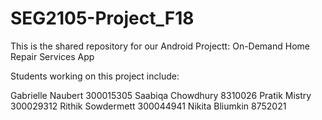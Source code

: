 # SEG2105-Project_F18

This is the shared repository for our Android Projectt: On-Demand Home Repair Services App

Students working on this project include:

Gabrielle Naubert 300015305
Saabiqa Chowdhury 8310026
Pratik Mistry 300029312
Rithik Sowdermett 300044941
Nikita Bliumkin 8752021
